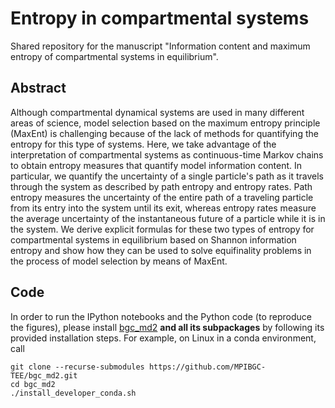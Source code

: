 # Entropy in compartmental systems

Shared repository for the manuscript "Information content and maximum entropy of compartmental systems in equilibrium".

## Abstract
Although compartmental dynamical systems are used in many different areas of science, model selection based on the maximum entropy principle (MaxEnt) is challenging because of the lack of methods for quantifying the entropy for this type of systems. 
Here, we take advantage of the interpretation of compartmental systems as continuous-time Markov chains to obtain entropy measures that quantify model information content. 
In particular, we quantify the uncertainty of a single particle's path as it travels through the system as described by path entropy and entropy rates.
Path entropy measures the uncertainty of the entire path of a traveling particle from its entry into the system until its exit, whereas entropy rates measure the average uncertainty of the instantaneous future of a particle while it is in the system.
We derive explicit formulas for these two types of entropy for compartmental systems in equilibrium based on Shannon information entropy and show how they can be used to solve equifinality problems in the process of model selection by means of MaxEnt.

## Code
In order to run the IPython notebooks and the Python code (to reproduce the figures), please install [bgc_md2](https://github.com/MPIBGC-TEE/bgc_md2) **and all its subpackages** by following its provided installation steps. For example, on Linux in a conda environment, call

	git clone --recurse-submodules https://github.com/MPIBGC-TEE/bgc_md2.git
	cd bgc_md2
	./install_developer_conda.sh
	
